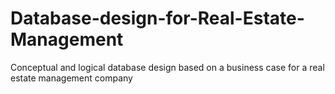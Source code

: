# Database-design-for-Real-Estate-Management
Conceptual and logical database design based on a business case for a real estate management company
